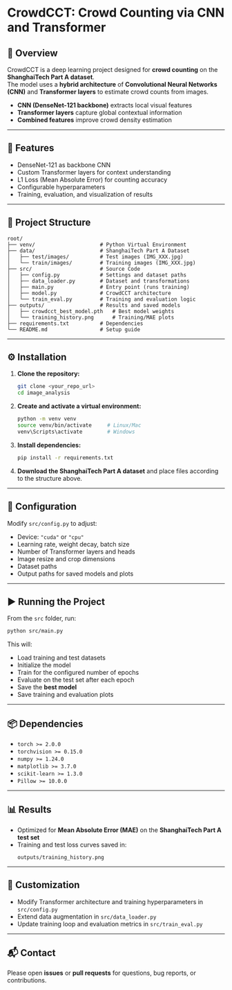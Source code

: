 # CrowdCCT: Crowd Counting via CNN and Transformer

## 📌 Overview
CrowdCCT is a deep learning project designed for **crowd counting** on the **ShanghaiTech Part A dataset**.  
The model uses a **hybrid architecture** of **Convolutional Neural Networks (CNN)** and **Transformer layers** to estimate crowd counts from images.

- **CNN (DenseNet-121 backbone)** extracts local visual features  
- **Transformer layers** capture global contextual information  
- **Combined features** improve crowd density estimation  

---

## 🚀 Features
- DenseNet-121 as backbone CNN  
- Custom Transformer layers for context understanding  
- L1 Loss (Mean Absolute Error) for counting accuracy  
- Configurable hyperparameters  
- Training, evaluation, and visualization of results  

---

## 📂 Project Structure
```
root/
├── venv/                     # Python Virtual Environment
├── data/                     # ShanghaiTech Part A Dataset
│   ├── test/images/          # Test images (IMG_XXX.jpg)
│   └── train/images/         # Training images (IMG_XXX.jpg)
├── src/                      # Source Code
│   ├── config.py             # Settings and dataset paths
│   ├── data_loader.py        # Dataset and transformations
│   ├── main.py               # Entry point (runs training)
│   ├── model.py              # CrowdCCT architecture
│   └── train_eval.py         # Training and evaluation logic
├── outputs/                  # Results and saved models
│   ├── crowdcct_best_model.pth   # Best model weights
│   └── training_history.png      # Training/MAE plots
├── requirements.txt          # Dependencies
└── README.md                 # Setup guide
```

---

## ⚙️ Installation

1. **Clone the repository:**
   ```bash
   git clone <your_repo_url>
   cd image_analysis
   ```

2. **Create and activate a virtual environment:**
   ```bash
   python -m venv venv
   source venv/bin/activate     # Linux/Mac
   venv\Scripts\activate        # Windows
   ```

3. **Install dependencies:**
   ```bash
   pip install -r requirements.txt
   ```

4. **Download the ShanghaiTech Part A dataset** and place files according to the structure above.

---

## 🔧 Configuration
Modify `src/config.py` to adjust:
- Device: `"cuda"` or `"cpu"`  
- Learning rate, weight decay, batch size  
- Number of Transformer layers and heads  
- Image resize and crop dimensions  
- Dataset paths  
- Output paths for saved models and plots  

---

## ▶️ Running the Project
From the `src` folder, run:
```bash
python src/main.py
```

This will:
- Load training and test datasets  
- Initialize the model  
- Train for the configured number of epochs  
- Evaluate on the test set after each epoch  
- Save the **best model**  
- Save training and evaluation plots  

---

## 📦 Dependencies
- `torch >= 2.0.0`  
- `torchvision >= 0.15.0`  
- `numpy >= 1.24.0`  
- `matplotlib >= 3.7.0`  
- `scikit-learn >= 1.3.0`  
- `Pillow >= 10.0.0`  

---

## 📊 Results
- Optimized for **Mean Absolute Error (MAE)** on the **ShanghaiTech Part A test set**  
- Training and test loss curves saved in:  
  ```
  outputs/training_history.png
  ```

---

## 🔧 Customization
- Modify Transformer architecture and training hyperparameters in `src/config.py`  
- Extend data augmentation in `src/data_loader.py`  
- Update training loop and evaluation metrics in `src/train_eval.py`  

---

## 📬 Contact
Please open **issues** or **pull requests** for questions, bug reports, or contributions.  
